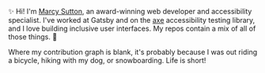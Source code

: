 ✨ Hi! I'm [Marcy Sutton](https://marcysutton.com), an award-winning web developer and accessibility specialist. I've worked at Gatsby and on the [axe](https://deque.com/axe) accessibility testing library, and I love building inclusive user interfaces. My repos contain a mix of all of those things. 🌈

Where my contribution graph is blank, it's probably because I was out riding a bicycle, hiking with my dog, or snowboarding. Life is short! 
